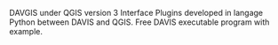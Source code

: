 DAVGIS under QGIS version 3 Interface Plugins developed in langage Python between DAVIS and QGIS.
Free DAVIS executable program with example.

